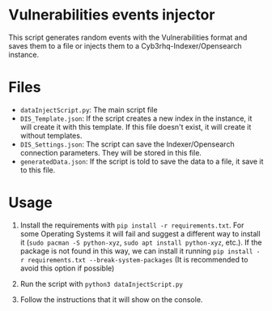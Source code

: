 # Vulnerabilities events injector

This script generates random events with the Vulnerabilities format and saves them to a file or injects them to a Cyb3rhq-Indexer/Opensearch instance.

# Files

- `dataInjectScript.py`: The main script file
- `DIS_Template.json`: If the script creates a new index in the instance, it will create it with this template. If this file doesn't exist, it will create it without templates.
- `DIS_Settings.json`: The script can save the Indexer/Opensearch connection parameters. They will be stored in this file.
- `generatedData.json`: If the script is told to save the data to a file, it save it to this file.

# Usage

1.  Install the requirements with `pip install -r requirements.txt`. For some Operating Systems it will fail and suggest a different way to install it (`sudo pacman -S python-xyz`, `sudo apt install python-xyz`, etc.).
    If the package is not found in this way, we can install it running `pip install -r requirements.txt --break-system-packages` (It is recommended to avoid this option if possible)

2.  Run the script with `python3 dataInjectScript.py`
3.  Follow the instructions that it will show on the console.

